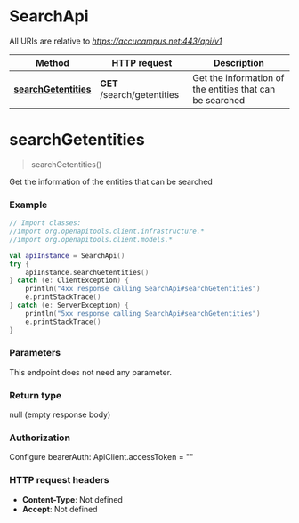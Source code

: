 # SearchApi

All URIs are relative to *https://accucampus.net:443/api/v1*

Method | HTTP request | Description
------------- | ------------- | -------------
[**searchGetentities**](SearchApi.md#searchGetentities) | **GET** /search/getentities | Get the information of the entities that can be searched


<a name="searchGetentities"></a>
# **searchGetentities**
> searchGetentities()

Get the information of the entities that can be searched

### Example
```kotlin
// Import classes:
//import org.openapitools.client.infrastructure.*
//import org.openapitools.client.models.*

val apiInstance = SearchApi()
try {
    apiInstance.searchGetentities()
} catch (e: ClientException) {
    println("4xx response calling SearchApi#searchGetentities")
    e.printStackTrace()
} catch (e: ServerException) {
    println("5xx response calling SearchApi#searchGetentities")
    e.printStackTrace()
}
```

### Parameters
This endpoint does not need any parameter.

### Return type

null (empty response body)

### Authorization


Configure bearerAuth:
    ApiClient.accessToken = ""

### HTTP request headers

 - **Content-Type**: Not defined
 - **Accept**: Not defined

